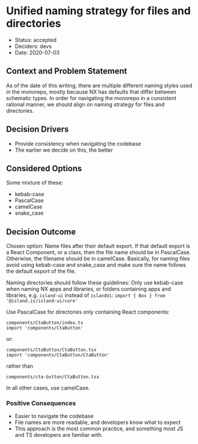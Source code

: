# Unified naming strategy for files and directories

* Status: accepted
* Deciders: devs
* Date: 2020-07-03

## Context and Problem Statement

As of the date of this writing, there are multiple different naming styles used in the monorepo, mostly because NX has defaults that differ between schematic types. In order for navigating the monorepo in a consistent rational manner, we should align on naming strategy for files and directories.

## Decision Drivers

* Provide consistency when navigating the codebase
* The earlier we decide on this, the better 

## Considered Options

Some mixture of these:

* kebab-case
* PascalCase
* camelCase
* snake\_case

## Decision Outcome

Chosen option: Name files after their default export. If that default export is a React Component, or a class, then the file name should be in PascalCase. Otherwise, the filename should be in camelCase. Basically, for naming files avoid using kebab-case and snake\_case and make sure the name follows the default export of the file.

Naming directories should follow these guidelines: Only use kebab-case when naming NX apps and libraries, or folders containing apps and libraries, e.g. `island-ui` instead of `islandUi`: `import { Box } from '@island.is/island-ui/core'`

Use PascalCase for directories only containing React components:

```text
components/CtaButton/index.ts
import 'components/CtaButton'
```

or:

```text
components/CtaButton/CtaButton.tsx
import 'components/CtaButton/CtaButton'
```

rather than

```text
components/cta-button/CtaButton.tsx
```

In all other cases, use camelCase.

### Positive Consequences

* Easier to navigate the codebase
* File names are more readable, and developers know what to expect
* This approach is the most common practice, and something most JS and TS developers are familiar with.

